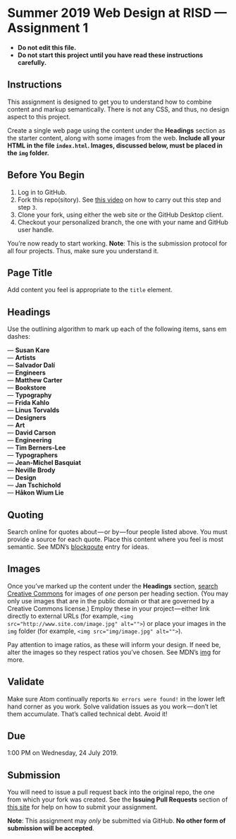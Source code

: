 # Summer 2019 Web Design at RISD — Assignment 1

* **Do not edit this file.**  
* **Do not start this project until you have read these instructions carefully.**

## Instructions
This assignment is designed to get you to understand how to combine content and markup semantically. There is not any CSS, and thus, no design aspect to this project.

Create a single web page using the content under the **Headings** section as the starter content, along with some images from the web. **Include all your HTML in the file `index.html`. Images, discussed below, must be placed in the `img` folder.**

## Before You Begin
1. Log in to GitHub.
2. Fork this repo(sitory). See [this video](http://code-warrior.github.io/tutorials/git/github/forking-and-cloning-at-the-github-web-site/) on how to carry out this step and step `3`.
3. Clone your fork, using either the web site or the GitHub Desktop client.
4. Checkout your personalized branch, the one with your name and GitHub user handle.

You’re now ready to start working. **Note**: This is the submission protocol for all four projects. Thus, make sure you understand it.

## Page Title
Add content you feel is appropriate to the `title` element.

## Headings
Use the outlining algorithm to mark up each of the following items, sans em dashes:

— **Susan Kare**  
— **Artists**  
— **Salvador Dalí**  
— **Engineers**  
— **Matthew Carter**  
— **Bookstore**  
— **Typography**  
— **Frida Kahlo**  
— **Linus Torvalds**  
— **Designers**  
— **Art**  
— **David Carson**  
— **Engineering**  
— **Tim Berners-Lee**  
— **Typographers**  
— **Jean-Michel Basquiat**  
— **Neville Brody**  
— **Design**  
— **Jan Tschichold**  
— **Håkon Wium Lie**

## Quoting
Search online for quotes about — or by — four people listed above. You must provide a source for each quote. Place this content where you feel is most semantic. See MDN’s [blockqoute](https://developer.mozilla.org/en-US/docs/Web/HTML/Element/blockquote) entry for ideas.

## Images
Once you’ve marked up the content under the **Headings** section, [search Creative Commons](https://search.creativecommons.org/) for images of *one* person per heading section. (You may only use images that are in the public domain or that are governed by a Creative Commons license.) Employ these in your project — either link directly to external URLs (for example, `<img src="http://www.site.com/image.jpg" alt="">`) or place your images in the `img` folder (for example, `<img src="img/image.jpg" alt="">`).

Pay attention to image ratios, as these will inform your design. If need be, alter the images so they respect ratios you’ve chosen. See MDN’s [img](https://developer.mozilla.org/en-US/docs/Web/HTML/Element/img) for more.

## Validate
Make sure Atom continually reports `No errors were found!` in the lower left hand corner as you work. Solve validation issues as you work — don’t let them accumulate. That’s called technical debt. Avoid it!

## Due
1:00 PM on Wednesday, 24 July 2019.

## Submission
You will need to issue a pull request back into the original repo, the one from which your fork was created. See the **Issuing Pull Requests** section of [this site](http://code-warrior.github.io/tutorials/git/github/index.html) for help on how to submit your assignment.

**Note**: This assignment may *only* be submitted via GitHub. **No other form of submission will be accepted**.
